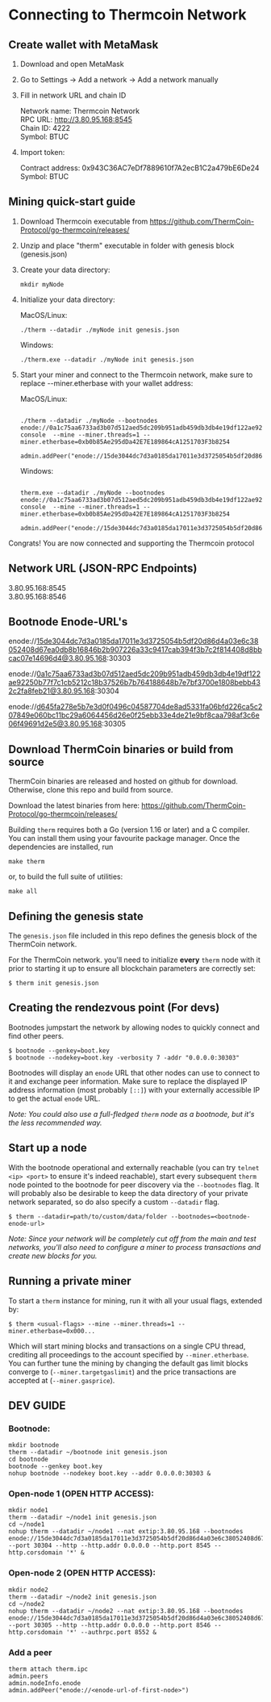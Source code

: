 # Connecting to Thermcoin Network

## Create wallet with MetaMask

1. Download and open MetaMask

2. Go to Settings -> Add a network -> Add a network manually

3. Fill in network URL and chain ID

   Network name: Thermcoin Network <br/>
   RPC URL: http://3.80.95.168:8545 <br/>
   Chain ID: 4222 <br/>
   Symbol: BTUC <br/>
   
4. Import token:

   Contract address: 0x943C36AC7eDf7889610f7A2ecB1C2a479bE6De24 <br/>
   Symbol: BTUC <br/>

## Mining quick-start guide

1. Download Thermcoin executable from https://github.com/ThermCoin-Protocol/go-thermcoin/releases/

2. Unzip and place "therm" executable in folder with genesis block (genesis.json)

3. Create your data directory:

   ```shell
   mkdir myNode
   ```
   
4. Initialize your data directory: <br/>

   MacOS/Linux:
   ```shell
   ./therm --datadir ./myNode init genesis.json
   ```
   
   Windows:
   ```shell
   ./therm.exe --datadir ./myNode init genesis.json
   ```
   
5. Start your miner and connect to the Thermcoin network, make sure to replace --miner.etherbase with your wallet address:

   MacOS/Linux:
   ```shell
   
   ./therm --datadir ./myNode --bootnodes enode://0a1c75aa6733ad3b07d512aed5dc209b951adb459db3db4e19df122ae92250b77f7c1cb5212c18b37526b7b764188648b7e7bf3700e1808bebb432c2fa8feb21@3.80.95.168:30304 console  --mine --miner.threads=1 --miner.etherbase=0xb0b85Ae295dDa42E7E189864cA1251703F3b8254

   admin.addPeer("enode://15de3044dc7d3a0185da17011e3d3725054b5df20d86d4a03e6c38052408d67ea0db8b16846b2b907226a33c9417cab394f3b7c2f814408d8bbcac07e14696d4@3.80.95.168:30303")

   ```
   
   Windows:
   ```shell
   
   therm.exe --datadir ./myNode --bootnodes enode://0a1c75aa6733ad3b07d512aed5dc209b951adb459db3db4e19df122ae92250b77f7c1cb5212c18b37526b7b764188648b7e7bf3700e1808bebb432c2fa8feb21@3.80.95.168:30304 console  --mine --miner.threads=1 --miner.etherbase=0xb0b85Ae295dDa42E7E189864cA1251703F3b8254

   admin.addPeer("enode://15de3044dc7d3a0185da17011e3d3725054b5df20d86d4a03e6c38052408d67ea0db8b16846b2b907226a33c9417cab394f3b7c2f814408d8bbcac07e14696d4@3.80.95.168:30303")

   ```

Congrats! You are now connected and supporting the Thermcoin protocol

## Network URL (JSON-RPC Endpoints)

3.80.95.168:8545 <br/>
3.80.95.168:8546 <br/>

## Bootnode Enode-URL's

enode://15de3044dc7d3a0185da17011e3d3725054b5df20d86d4a03e6c38052408d67ea0db8b16846b2b907226a33c9417cab394f3b7c2f814408d8bbcac07e14696d4@3.80.95.168:30303 <br/>

enode://0a1c75aa6733ad3b07d512aed5dc209b951adb459db3db4e19df122ae92250b77f7c1cb5212c18b37526b7b764188648b7e7bf3700e1808bebb432c2fa8feb21@3.80.95.168:30304 <br/>

enode://d645fa278e5b7e3d0f0496c04587704de8ad5331fa06bfd226ca5c207849e060bc11bc29a6064456d26e0f25ebb33e4de21e9bf8caa798af3c6e06f49691d2e5@3.80.95.168:30305 <br/>

## Download ThermCoin binaries or build from source

ThermCoin binaries are released and hosted on github for download. Otherwise, clone this repo and
build from source.

Download the latest binaries from here:
https://github.com/ThermCoin-Protocol/go-thermcoin/releases/

Building `therm` requires both a Go (version 1.16 or later) and a C compiler. You can install
them using your favourite package manager. Once the dependencies are installed, run

```shell
make therm
```

or, to build the full suite of utilities:

```shell
make all
```

## Defining the genesis state

The `genesis.json` file included in this repo defines the genesis block of the ThermCoin network.

For the ThermCoin network. you'll need to initialize **every**
`therm` node with it prior to starting it up to ensure all blockchain parameters are correctly
set:

```shell
$ therm init genesis.json
```

## Creating the rendezvous point (For devs)

Bootnodes jumpstart the network by allowing nodes to quickly connect and find other peers.

```shell
$ bootnode --genkey=boot.key
$ bootnode --nodekey=boot.key -verbosity 7 -addr "0.0.0.0:30303"
```

Bootnodes will display an `enode` URL that other nodes can use to connect to it and exchange peer information. Make sure to
replace the displayed IP address information (most probably `[::]`) with your externally
accessible IP to get the actual `enode` URL.

_Note: You could also use a full-fledged `therm` node as a bootnode, but it's the less
recommended way._

## Start up a node

With the bootnode operational and externally reachable (you can try
`telnet <ip> <port>` to ensure it's indeed reachable), start every subsequent `therm`
node pointed to the bootnode for peer discovery via the `--bootnodes` flag. It will
probably also be desirable to keep the data directory of your private network separated, so
do also specify a custom `--datadir` flag.

```shell
$ therm --datadir=path/to/custom/data/folder --bootnodes=<bootnode-enode-url>
```

_Note: Since your network will be completely cut off from the main and test networks, you'll
also need to configure a miner to process transactions and create new blocks for you._

## Running a private miner

To start a `therm` instance for mining, run it with all your usual flags, extended by:

```shell
$ therm <usual-flags> --mine --miner.threads=1 --miner.etherbase=0x000...
```

Which will start mining blocks and transactions on a single CPU thread, crediting all
proceedings to the account specified by `--miner.etherbase`. You can further tune the mining
by changing the default gas limit blocks converge to (`--miner.targetgaslimit`) and the price
transactions are accepted at (`--miner.gasprice`).

## DEV GUIDE

### Bootnode:

```shell
mkdir bootnode
therm --datadir ~/bootnode init genesis.json
cd bootnode
bootnode --genkey boot.key
nohup bootnode --nodekey boot.key --addr 0.0.0.0:30303 &
```

### Open-node 1 (OPEN HTTP ACCESS):

```shell
mkdir node1
therm --datadir ~/node1 init genesis.json
cd ~/node1
nohup therm --datadir ~/node1 --nat extip:3.80.95.168 --bootnodes enode://15de3044dc7d3a0185da17011e3d3725054b5df20d86d4a03e6c38052408d67ea0db8b16846b2b907226a33c9417cab394f3b7c2f814408d8bbcac07e14696d4@3.80.95.168:30303 --port 30304 --http --http.addr 0.0.0.0 --http.port 8545 --http.corsdomain '*' &
```

### Open-node 2 (OPEN HTTP ACCESS):

```shell
mkdir node2
therm --datadir ~/node2 init genesis.json
cd ~/node2
nohup therm --datadir ~/node2 --nat extip:3.80.95.168 --bootnodes enode://15de3044dc7d3a0185da17011e3d3725054b5df20d86d4a03e6c38052408d67ea0db8b16846b2b907226a33c9417cab394f3b7c2f814408d8bbcac07e14696d4@3.80.95.168:30303 --port 30305 --http --http.addr 0.0.0.0 --http.port 8546 --http.corsdomain '*' --authrpc.port 8552 &
```

### Add a peer

```shell
therm attach therm.ipc
admin.peers
admin.nodeInfo.enode
admin.addPeer("enode://<enode-url-of-first-node>")
```
